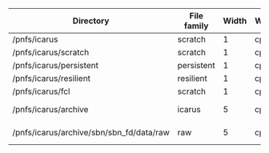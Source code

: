 | Directory | File family | Width | Wrapper | Library |
| --- | --- | --- | --- | --- |
| /pnfs/icarus | scratch | 1 | cpio_odc |  |
| /pnfs/icarus/scratch | scratch | 1 | cpio_odc | NONE |
| /pnfs/icarus/persistent | persistent | 1 | cpio_odc |  |
| /pnfs/icarus/resilient | resilient | 1 | cpio_odc |  |
| /pnfs/icarus/fcl | scratch | 1 | cpio_odc |  |
| /pnfs/icarus/archive | icarus | 5 | cpio_odc | CD-LTO8G2 |
| /pnfs/icarus/archive/sbn/sbn_fd/data/raw | raw | 5 | cpio_odc | CD-LTO8G2 |

